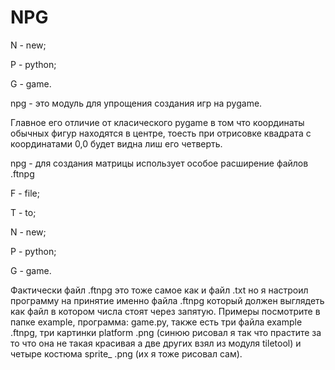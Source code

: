 ﻿# NPG



N - new;

P - python;

G - game.


npg - это модуль для упрощения создания игр на pygame.


Главное его отличие от класического pygame в том что координаты обычных фигур находятся в центре, тоесть при отрисовке квадрата с координатами 0,0 будет видна лиш его четверть.


npg - для создания матрицы использует особое расширение файлов .ftnpg 

F - file;

T - to;

N - new;

P - python;

G - game.

Фактически файл .ftnpg это тоже самое как и файл .txt но я настроил программу на принятие именно файла .ftnpg который должен выглядеть как файл в котором числа стоят через запятую. 
Примеры посмотрите в папке example, программа: game.py, также есть три файла example .ftnpg, три картинки platform .png (синюю рисовал я так что прастите за то что она не такая красивая а две других взял из модуля tiletool) 
и четыре костюма sprite_ .png (их я тоже рисовал сам).
